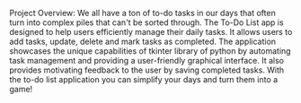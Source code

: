 Project Overview:
We all have a ton of to-do tasks in our days that often turn into complex piles that can't be sorted through. 
The To-Do List app is designed to help users efficiently manage their daily tasks. 
It allows users to add tasks, update, delete and mark tasks as completed. 
The application showcases the unique capabilities of tkinter library of python by automating task management and providing a user-friendly graphical interface. 
It also provides motivating feedback to the user by saving completed tasks. 
With the to-do list application you can simplify your days and turn them into a game! 
